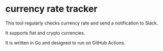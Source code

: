 # currency rate tracker
This tool regularly checks currency rate and send a notification to Slack.

It supports fiat and crypto currencies.

It is written in Go and designed to run on GitHub Actions.